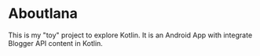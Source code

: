 # AboutIana
This is my "toy" project to explore Kotlin. It is an Android App with integrate Blogger API content in Kotlin. 
